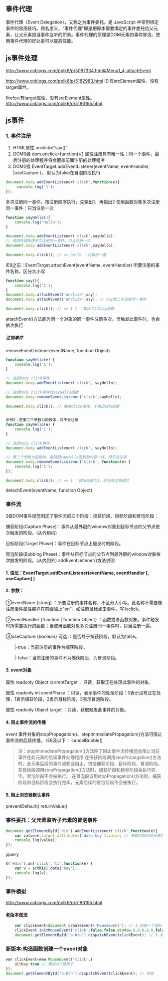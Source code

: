 ## 事件代理

事件代理（Event Delegation），又称之为事件委托。是 JavaScript 中常用绑定事件的常用技巧。顾名思义，“事件代理”即是把原本需要绑定的事件委托给父元素，让父元素担当事件监听的职务。事件代理的原理是DOM元素的事件冒泡。使用事件代理的好处是可以提高性能。

## js事件处理
http://www.cnblogs.com/polk6/p/5097334.html#Menu1_4-attachEvent

http://www.cnblogs.com/polk6/p/5182983.html
 IE:有srcElement属性，没有target属性。

  firefox:有target属性，没有srcElement属性。
http://www.cnblogs.com/polk6/p/5186195.html

## js事件
### 1. 事件注册
1. HTML属性 onclick="say()"
2. DOM0级 dom.onclick=function(){}
属性注册具有唯一性；同一个事件，最后注册的处理程序将会覆盖前面注册的处理程序
3. DOM2级 EventTarget.addEventListener(eventName, eventHandler, |useCapture )， 默认为false在冒泡阶段执行
```js
document.body.addEventListener('click',function(e){
     console.log('1');
});
```
多次注册同一事件，按注册顺序执行，先输出1，再输出2
使用函数对象多次注册同一事件：只当注册一次
```js
function sayHello(){
    console.log('hello');
}
 
document.body.addEventListener('click',sayHello);
// 使用处理程序多次注册同一事件，只当注册一次
document.body.addEventListener('click',sayHello);
 
document.body.click(); // => hello ：只输出一遍
```
> 
IE9之前：EventTarget.attachEvent(eventName, eventHandler)
所要注册的事件名称，区分大小写
```js
function say(){
    console.log('1');
}
document.body.attachEvent('onclick',say);
document.body.attachEvent('onclick',say); // say第二次注册同一事件
 
document.body.click(); // => 1 1 ：输出了2次say函数
```
attachEvent()方法能为同一个对象的同一事件注册多次。当触发此事件时，也会依次执行

##### 注销事件
removeEventListener(eventName, function Object) 
```js
function sayHello(e) {
    console.log('1');
}
 
// 注册body click事件
document.body.addEventListener('click', sayHello);
 
// 注销body click事件的sayHello函数
document.body.removeEventListener('click',sayHello);
 
document.body.click(); // 触发click事件，不输出任何结果

 
示例2：若第二个参数为函数体，将不会注销
function sayHello(e) {
    console.log('1');
}
 
// 注册body click事件
document.body.addEventListener('click', sayHello);
 
// 第二个参数为函数体，虽然跟sayHello函数的内容一样，但不会注销
document.body.removeEventListener('click', function(e) {
    console.log('1');
});
 
document.body.click(); // => 1 ：输出结果为1，并没有注销成功
```
detachEvent(eventName, function Object) 

### 事件流
2级DOM事件规范制定了事件流的三个阶段：捕获阶段、目标阶段和冒泡阶段：

捕获阶段(Capture Phase)：事件从最外层的window对象到目标节点的父节点依次触发的阶段。(从外到内)

目标阶段(Target Phase)：事件在目标节点上触发时的阶段。

冒泡阶段(Bubbing Phase)：事件从目标节点的父节点到最外层的window对象依次触发的阶段。(从内到外)
addEventListener()方法说明

#### 1. 语法：EventTarget.addEventListener(eventName, eventHandler [, useCapture] )

#### 2. 参数：

①eventName {string} ：所要注册的事件名称，不区分大小写。此名称不需要像注册事件属性那样在前缀加上"on"。如注册鼠标点击事件，写为click。

②eventHandler {function | function Object} ：函数或者函数对象。事件触发时所需要执行的函数；当使用函数对象多次注册同一事件时，只当注册一遍。

③useCapture {boolean} 可选 ：是否处于捕获阶段，默认为false。

　　|-true：当前注册的事件为捕获阶段。

　　|-false：当前注册的事件不为捕获阶段，为冒泡阶段。

#### 3. event对象
属性 readonly Object currentTarget ：只读，获取正在处理此事件的对象。

属性 readonly int eventPhase ：只读，表示事件的处理阶段：0表示没有正在处理，1表示捕获阶段，2表示目标阶段，3表示冒泡阶段。

属性 readonly Object target ：只读，获取触发此事件的对象。
#### 4. 阻止事件流的传播
event 事件对象的stopPropagation()、stopImmediatePropagation()方法可阻止事件流的后续传播。
IE8及以下： cancelBubble()
> 注：stopImmediatePropagation()方法除了阻止事件流传播还会阻止当前事件在此元素的后续事件处理程序
在捕获阶段调用stopPropagation()方法时，此元素后续的事件流都会阻止，包括捕获阶段、目标阶段、冒泡阶段。
在目标段调用stopPropagation()方法时，捕获阶段和目标阶段会执行完毕，冒泡阶段不会被执行。
在冒泡段调用stopPropagation()方法时，捕获阶段和目标阶段会执行完毕，元素后续的冒泡阶段不会被执行。

#### 5. 阻止浏览器默认事件
preventDefault()
returnValue()

### 事件委托：父元素监听子元素的冒泡事件
```js
document.getElementById('div').addEventListener('click',function(e){
    var value=e.target.attributes['data-key'].value; // 获取目标阶段元素的'data-key'属性的值
    console.log(value);
});
```
jquery
```js
$('#div').on('click','li',function(e) {
    var v = $(this).data('key');
    console.log(v);
});
```

### 事件模拟
http://www.cnblogs.com/polk6/p/5186195.html
#### 老版本做法
```js
    var clickEvent=document.createEvent('MouseEvent'); // 1.创建一个鼠标事件类型
    clickEvent.initMouseEvent('click',false,false,window,0,0,0,0,0,false,false,false,false,0,null); // 2.初始化一个click事件
    document.getElementById('b-btn').dispatchEvent(clickEvent); // 3.派发(触发)
```
### 新版本:构造函数创建一个event对象
```js
var clickEvent=new MouseEvent('click',{
    altKey:true // 模拟alt键按下
});
document.getElementById('b-btn').dispatchEvent(clickEvent); // 派发
```